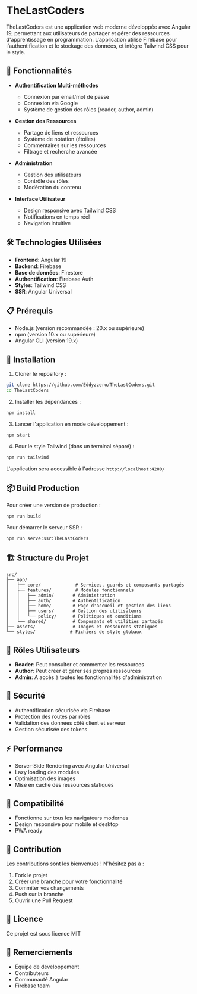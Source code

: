 # TheLastCoders

TheLastCoders est une application web moderne développée avec Angular 19, permettant aux utilisateurs de partager et gérer des ressources d'apprentissage en programmation. L'application utilise Firebase pour l'authentification et le stockage des données, et intègre Tailwind CSS pour le style.

## 🚀 Fonctionnalités

- **Authentification Multi-méthodes**

  - Connexion par email/mot de passe
  - Connexion via Google
  - Système de gestion des rôles (reader, author, admin)

- **Gestion des Ressources**

  - Partage de liens et ressources
  - Système de notation (étoiles)
  - Commentaires sur les ressources
  - Filtrage et recherche avancée

- **Administration**

  - Gestion des utilisateurs
  - Contrôle des rôles
  - Modération du contenu

- **Interface Utilisateur**
  - Design responsive avec Tailwind CSS
  - Notifications en temps réel
  - Navigation intuitive

## 🛠️ Technologies Utilisées

- **Frontend**: Angular 19
- **Backend**: Firebase
- **Base de données**: Firestore
- **Authentification**: Firebase Auth
- **Styles**: Tailwind CSS
- **SSR**: Angular Universal

## 📋 Prérequis

- Node.js (version recommandée : 20.x ou supérieure)
- npm (version 10.x ou supérieure)
- Angular CLI (version 19.x)

## 🔧 Installation

1. Cloner le repository :

```bash
git clone https://github.com/Eddyzzero/TheLastCoders.git
cd TheLastCoders
```

2. Installer les dépendances :

```bash
npm install
```

3. Lancer l'application en mode développement :

```bash
npm start
```

4. Pour le style Tailwind (dans un terminal séparé) :

```bash
npm run tailwind
```

L'application sera accessible à l'adresse `http://localhost:4200/`

## 📦 Build Production

Pour créer une version de production :

```bash
npm run build
```

Pour démarrer le serveur SSR :

```bash
npm run serve:ssr:TheLastCoders
```

## 🏗️ Structure du Projet

```
src/
├── app/
│   ├── core/             # Services, guards et composants partagés
│   ├── features/         # Modules fonctionnels
│   │   ├── admin/       # Administration
│   │   ├── auth/        # Authentification
│   │   ├── home/        # Page d'accueil et gestion des liens
│   │   ├── users/       # Gestion des utilisateurs
│   │   └── policy/      # Politiques et conditions
│   └── shared/          # Composants et utilities partagés
├── assets/              # Images et ressources statiques
└── styles/             # Fichiers de style globaux
```

## 👥 Rôles Utilisateurs

- **Reader**: Peut consulter et commenter les ressources
- **Author**: Peut créer et gérer ses propres ressources
- **Admin**: A accès à toutes les fonctionnalités d'administration

## 🔐 Sécurité

- Authentification sécurisée via Firebase
- Protection des routes par rôles
- Validation des données côté client et serveur
- Gestion sécurisée des tokens

## ⚡ Performance

- Server-Side Rendering avec Angular Universal
- Lazy loading des modules
- Optimisation des images
- Mise en cache des ressources statiques

## 📱 Compatibilité

- Fonctionne sur tous les navigateurs modernes
- Design responsive pour mobile et desktop
- PWA ready

## 🤝 Contribution

Les contributions sont les bienvenues ! N'hésitez pas à :

1. Fork le projet
2. Créer une branche pour votre fonctionnalité
3. Commiter vos changements
4. Push sur la branche
5. Ouvrir une Pull Request

## 📄 Licence

Ce projet est sous licence MIT

## 🌟 Remerciements

- Équipe de développement
- Contributeurs
- Communauté Angular
- Firebase team
